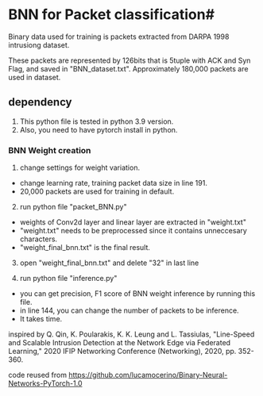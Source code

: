 # BNN for Packet classification#

Binary data used for training is packets extracted from DARPA 1998 intrusiong dataset.

These packets are represented by 126bits that is 5tuple with ACK and Syn Flag, and saved in "BNN_dataset.txt".
Approximately 180,000 packets are used in dataset.

## dependency
1. This python file is tested in python 3.9 version.
2. Also, you need to have pytorch install in python. 

### BNN Weight creation

1. change settings for weight variation.
- change learning rate, training packet data size in line 191.
- 20,000 packets are used for training in default.

2. run python file "packet_BNN.py"
- weights of Conv2d layer and linear layer are extracted in "weight.txt"
- "weight.txt" needs to be preprocessed since it contains unneccesary characters.
- "weight_final_bnn.txt" is the final result.

3. open "weight_final_bnn.txt" and delete "32" in last line

4. run python file "inference.py"
- you can get precision, F1 score of BNN weight inference by running this file.
- in line 144, you can change the number of packets to be inference.
- It takes time.




inspired by Q. Qin, K. Poularakis, K. K. Leung and L. Tassiulas, "Line-Speed and Scalable Intrusion Detection at the Network Edge via Federated Learning,"
2020 IFIP Networking Conference (Networking), 2020, pp. 352-360.

code reused from https://github.com/lucamocerino/Binary-Neural-Networks-PyTorch-1.0


